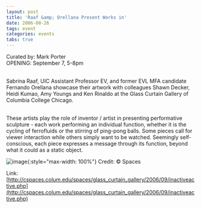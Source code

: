 ```yaml
---
layout: post
title: 'Raaf &amp; Orellana Present Works in'
date: 2006-08-26
tags: event
categories: events
tabs: true
---
```


Curated by: Mark Porter<br>
OPENING: September 7, 5-8pm<br><br>

Sabrina Raaf, UIC Assistant Professor EV, and former EVL MFA candidate Fernando Orellana showcase their artwork with colleagues Shawn Decker, Heidi Kumao, Amy Youngs and Ken Rinaldo at the Glass Curtain Gallery of Columbia College Chicago.<br><br>

These artists play the role of inventor / artist in presenting performative sculpture - each work performing an individual function, whether it is the cycling of ferrofluids or the stirring of ping-pong balls. Some pieces call for viewer interaction while others simply want to be watched. Seemingly self-conscious, each piece expresses a message through its function, beyond what it could as a static object.

![image](https://www.evl.uic.edu/output/originals/2006_inactive.jpg-srcw.jpg){:style="max-width: 100%"}
Credit: &copy; Spaces


Link: [http://cspaces.colum.edu/spaces/glass_curtain_gallery/2006/09/inactiveactive.php](http://cspaces.colum.edu/spaces/glass_curtain_gallery/2006/09/inactiveactive.php)
